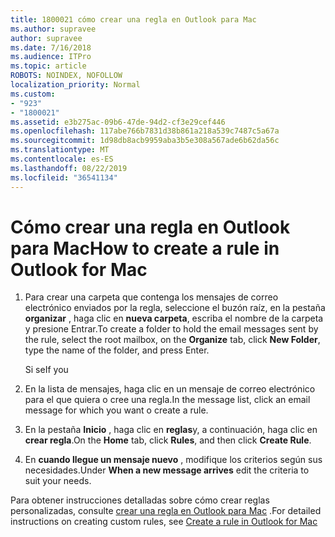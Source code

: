 ```yaml
---
title: 1800021 cómo crear una regla en Outlook para Mac
ms.author: supravee
author: supravee
ms.date: 7/16/2018
ms.audience: ITPro
ms.topic: article
ROBOTS: NOINDEX, NOFOLLOW
localization_priority: Normal
ms.custom:
- "923"
- "1800021"
ms.assetid: e3b275ac-09b6-47de-94d2-cf3e29cef446
ms.openlocfilehash: 117abe766b7831d38b861a218a539c7487c5a67a
ms.sourcegitcommit: 1d98db8acb9959aba3b5e308a567ade6b62da56c
ms.translationtype: MT
ms.contentlocale: es-ES
ms.lasthandoff: 08/22/2019
ms.locfileid: "36541134"
---
```

# <a name="how-to-create-a-rule-in-outlook-for-mac"></a><span data-ttu-id="b7f88-102">Cómo crear una regla en Outlook para Mac</span><span class="sxs-lookup"><span data-stu-id="b7f88-102">How to create a rule in Outlook for Mac</span></span>

1. <span data-ttu-id="b7f88-103">Para crear una carpeta que contenga los mensajes de correo electrónico enviados por la regla, seleccione el buzón raíz, en la pestaña **organizar** , haga clic en **nueva carpeta**, escriba el nombre de la carpeta y presione Entrar.</span><span class="sxs-lookup"><span data-stu-id="b7f88-103">To create a folder to hold the email messages sent by the rule, select the root mailbox, on the **Organize** tab, click **New Folder**, type the name of the folder, and press Enter.</span></span>

    <span data-ttu-id="b7f88-104">Si se</span><span class="sxs-lookup"><span data-stu-id="b7f88-104">If you</span></span> 

2. <span data-ttu-id="b7f88-105">En la lista de mensajes, haga clic en un mensaje de correo electrónico para el que quiera o cree una regla.</span><span class="sxs-lookup"><span data-stu-id="b7f88-105">In the message list, click an email message for which you want o create a rule.</span></span>

3. <span data-ttu-id="b7f88-106">En la pestaña **Inicio** , haga clic en **reglas**y, a continuación, haga clic en **crear regla**.</span><span class="sxs-lookup"><span data-stu-id="b7f88-106">On the **Home** tab, click **Rules**, and then click **Create Rule**.</span></span>

4. <span data-ttu-id="b7f88-107">En **cuando llegue un mensaje nuevo** , modifique los criterios según sus necesidades.</span><span class="sxs-lookup"><span data-stu-id="b7f88-107">Under **When a new message arrives** edit the criteria to suit your needs.</span></span> 

<span data-ttu-id="b7f88-108">Para obtener instrucciones detalladas sobre cómo crear reglas personalizadas, consulte [crear una regla en Outlook para Mac](https://aka.ms/AA1uy0v) .</span><span class="sxs-lookup"><span data-stu-id="b7f88-108">For detailed instructions on creating custom rules, see [Create a rule in Outlook for Mac](https://aka.ms/AA1uy0v)</span></span>
  